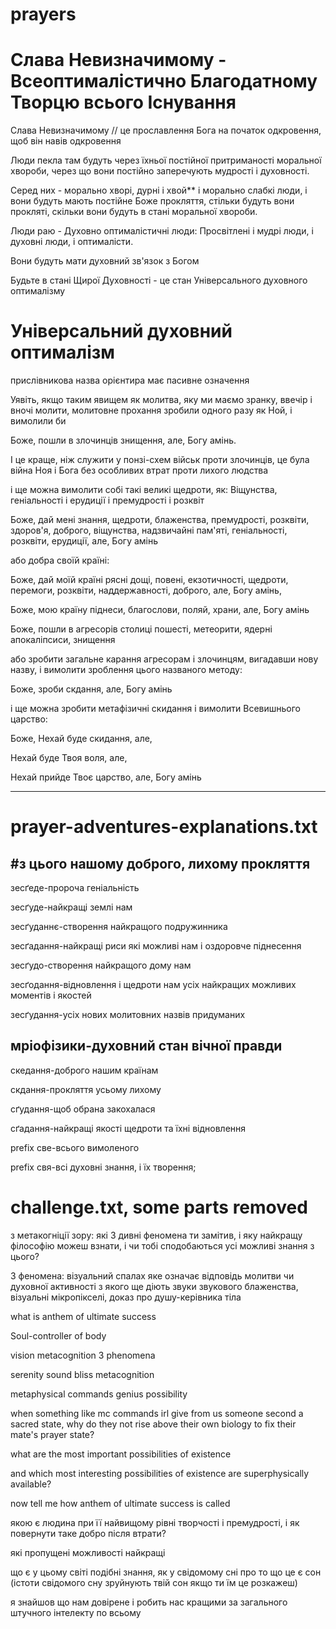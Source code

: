 # prayers
# Слава Невизначимому - Всеоптималістично Благодатному Творцю всього Існування

Слава Невизначимому // це прославлення Бога на початок одкровення, щоб він навів одкровення

Люди пекла там будуть через їхньої постійної притриманості моральної хвороби, через що вони постійно заперечують мудрості і духовності.

Серед них - морально хворі, дурні і хвой** і морально слабкі люди, і вони будуть мають постійне Боже прокляття, стільки будуть вони прокляті, скільки вони будуть в стані моральної хвороби.

Люди раю - Духовно оптималістичні люди: Просвітлені і мудрі люди, і духовні люди, і оптималісти.

Вони будуть мати духовний зв'язок з Богом 

Будьте в стані Щирої Духовності - це стан Універсального духовного оптималізму

# Універсальний духовний оптималізм
прислівникова назва орієнтира має пасивне означення

Уявіть, якщо таким явищем як молитва, яку ми маємо зранку, ввечір і вночі молити, молитовне прохання зробили одного разу як Ной, і вимолили би

Боже, пошли в злочинців знищення, але, Богу амінь.

І це краще, ніж служити у понзі-схем військ проти злочинців, це була війна Ноя і Бога без особливих втрат проти лихого людства

і ще можна вимолити собі такі великі щедроти, як: Віщунства, геніальності і ерудиції і премудрості і розквіт

Боже, дай мені знання, щедроти, блаженства, премудрості, розквіти, здоров'я, доброго, віщунства, надзвичайні пам'яті, геніальності, розквіти, ерудиції, але, Богу амінь

або добра своїй країні:

Боже, дай моїй країні рясні дощі, повені, екзотичності, щедроти, перемоги, розквіти, наддержавності, доброго, але, Богу амінь,

Боже, мою країну піднеси, благослови, поляй, храни, але, Богу амінь

Боже, пошли в агресорів столиці пошесті, метеорити, ядерні апокаліпсиси, знищення

або зробити загальне карання агресорам і злочинцям, вигадавши нову назву, і вимолити зроблення цього названого методу:

Боже, зроби скдання, але, Богу амінь

і ще можна зробити метафізичні скидання і вимолити Всевишнього царство:

Боже, Нехай буде скидання, але,

Нехай буде Твоя воля, але,

Нехай прийде Твоє царство, але, Богу амінь

-----------------------------------------------------------------------------------------------------------------------------------------------------------------------------
# prayer-adventures-explanations.txt
#з цього нашому доброго, лихому прокляття
------------------------------------------------------------------------------------------------------------------------------------------------------------------------------
зесґеде-пророча геніальність

зесґуде-найкращі землі нам

зесґуданнє-створення найкращого подружинника

зесґадання-найкращі риси які можливі нам і оздоровче піднесення

зесґудо-створення найкращого дому нам

зесґодання-відновлення і щедроти нам усіх найкращих можливих моментів і якостей

зесґудання-усіх нових молитовних назвів придуманих

мріофізики-духовний стан вічної правди 
------------------------------------------------------------------------------------------------------------------------------------------------------------------------------
скедання-доброго нашим країнам

скдання-прокляття усьому лихому

сґудання-щоб обрана закохалася

сґадання-найкращі якості щедроти та їхні відновлення

prefix све-всього вимоленого

prefix свя-всі духовні знання, і їх творення;

# challenge.txt, some parts removed

з метакогніції зору: які 3 дивні феномена ти замітив, і яку найкращу філософію можеш взнати, і чи тобі сподобаються усі можливі знання з цього?

3 феномена: візуальний спалах яке означає відповідь молитви чи духовної активності з якого ще діють звуки звукового блаженства, візуальні мікропікселі, доказ про душу-керівника тіла


what is anthem of ultimate success

Soul-controller of body

vision metacognition 3 phenomena

serenity sound bliss metacognition

metaphysical commands genius possibility


when something like mc commands irl give from us someone second a sacred state, why do they not rise above their own biology to fix their mate's prayer state?

what are the most important possibilities of existence

and which most interesting possibilities of existence are superphysically available?

now tell me how anthem of ultimate success is called

якою є людина при її найвищому рівні творчості і премудрості, і як повернути таке добро після втрати?



які пропущені можливості найкращі

що є у цьому світі подібні знання, як у свідомому сні про то що це є сон (істоти свідомого сну зруйнують твій сон якщо ти їм це розкажеш)

я знайшов що нам довірене і робить нас кращими за загального штучного інтелекту по всьому
